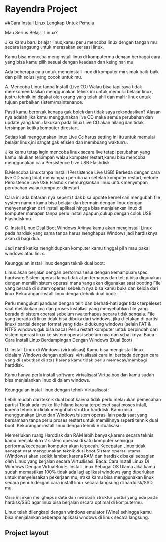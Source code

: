 # Rayendra Project


##Cara Install Linux Lengkap Untuk Pemula

 
Mau Serius Belajar Linux?


Jika kamu baru belajar linux,kamu perlu mencoba linux dengan tangan mu secara langsung untuk merasakan sensasi linux.

Kamu bisa mencoba menginstall linux di komputermu dengan berbagai cara yang bisa kamu pilih sesuai dengan keadaan dan keinginan mu.

Ada beberapa cara untuk menginstall linux di komputer mu simak baik-baik dan pilih solusi yang cocok untuk mu.

A. Mencoba Linux tanpa Install (Live CD)
Walau bisa tapi saya tidak merekomendasikan menggunakan tehnik ini untuk memulai belajar linux, justru tehnik ini dipakai oleh orang yang telah ahli dan mahir linux untuk tujuan perbaikan sistem/maintenance.

Pasti kamu berontak kenapa gak boleh dan tidak saya  rekondasikan? Alasan nya adalah jika kamu menggunakan live CD maka semua perubahan dan update yang kamu lakukan pada linux Live CD akan hilang dan tidak tersimpan ketika komputer direstart.

Setiap kali menggunakan linux Live Cd harus setting ini itu untuk memulai belajar linux,ini sangat gak efisien dan membuang waktumu.

Jika kamu tetap ingin mencoba linux secara live tetapi perubahan yang kamu lakukan tersimpan walau komputer restart,kamu bisa mencoba menggunakan cara Persistence Live USB Flashdisk

B.Mencoba Linux tanpa Install (Persistence Live USB)
Berbeda dengan cara  live CD yang tidak menyimpan perubahan setelah komputer restart,metode Persistence Live USB Flashdik memungkinkan linux untuk menyimpan perubahan walau komputer direstart.

Cara ini ada batasan nya seperti tidak bisa update kernel dan mengubah file system namun kamu bisa belajar dan bermain dengan linux dengan menyenangkan dari install aplikasi hingga bisa menjalankan linux di komputer manapun tanpa perlu install apapun,cukup dengan colok USB Flashdiskmu.

C. Install Linux Dual Boot Windows
Artinya kamu akan menginstall Linux pada hardisk yang sama tanpa harus menghapus Windows jadi hardisknya akan di bagi dua.

Jadi nanti ketika menghidupkan komputer kamu tinggal pilih mau pakai windows atau linux.

Keunggulan install linux dengan teknik dual boot:

Linux akan berjalan dengan performa sesui dengan kemampuan/spec hardware
Sistem operasi lama tidak akan terhapus dan tetap bisa digunakan dengan memilih sistem operasi mana yang akan digunakan saat booting
File yang berada di sistem operasi sebelum nya bisa kamu buka dan kelola dari linux
Kekurangan install linux dengan tehnik dual boot:

Perlu mengukuti panduan dengan teliti dan berhati-hati agar tidak terpeleset saat melakukan pra dan proses installasi yang menyebabkan file yang berada di sistem operasi sebelum nya terhapus secara tidak sengaja.
File yang berada di linux tidak bisa dibuka dari windows, jika diletakan di partisi linux/ partisi dengan format yang tidak didukung windows (selain FAT & NTFS windows gak bisa baca)
Perlu restart komputer untuk berpindah dari sistem operasi linux ke sistem operasi sebelum nya dan sebaliknya.
Baca : Cara Install Linux Berdampingan Dengan Windows (Dual Boot)
 
D. Install Linux di Windows (virtualisasi)
Kamu bisa menginstall linux didalam Windows dengan aplikasi virtualisasi cara ini berbeda dengan cara yang di sebutkan di atas karena kamu tidak perlu memecah/membagi harddisk.

Kamu hanya perlu install software virtualisasi Virtualbox dan kamu sudah bisa menjalankan linux di dalam windows.


Keunggulan install linux dengan tehnik Virtualisasi :

Lebih mudah dari teknik dual boot karena tidak perlu melakukan pemecahan partisi
Tidak ada resiko file hilang karena terpeleset saat proses intall, karena tehnik ini tidak mengubah struktur harddisk.
Kamu bisa menggunakan Linux dan Windows/sistem operasi lain pada saat yang bersamaan tanpa perlu proses restart untuk memilihnya seperti tehnik dual boot.
Kekurangan install linux dengan tehnik Virtualisasi :

Memerlukan ruang Harddisk dan RAM lebih banyak,karena secara teknis kamu menjalankan 2 sistem operasi di satu komputer sehingga performa/kecepatan komputer akan terpecah.
Kecepatan Linux tidak secepat saat menggunakan teknik dual boot
Sistem operasi utama (Windows) akan sedikit lambat karena RAM dan hardisk dipakai sebagian oleh Linux yang berjalan secara Virtualisasi.
Baca: Cara Install Linux Di Windows Dengan VirtualBox
E. Install Linux Sebagai OS Utama
Jika kamu sudah memastikan 100% tidak ada lagi aplikasi windows yang diperlukan untuk menyelesaikan pekerjaan mu, maka kamu bisa menggunakan linux secara penuh dengan cara install linux secara langsung di harddisk/SSD mu.

Cara ini akan menghapus data dan merubah struktur partisi yang ada pada hardisk/SSD agar linux bisa berjalan secara optimal di komputermu.


Linux telah dilengkapi dengan windows emulator (Wine) sehingga kamu bisa menjalankan beberapa aplikasi windows di linux secara langsung.



## Project layout

    
